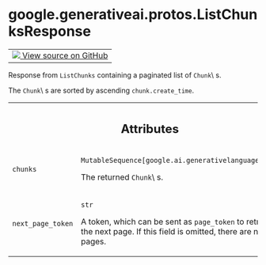 
# google.generativeai.protos.ListChunksResponse

<!-- Insert buttons and diff -->

<table class="tfo-notebook-buttons tfo-api nocontent">
<td>
  <a target="_blank" href="https://github.com/googleapis/google-cloud-python/tree/main/packages/google-ai-generativelanguage/google/ai/generativelanguage_v1beta/types/retriever_service.py#L764-L790">
    <img src="https://www.tensorflow.org/images/GitHub-Mark-32px.png" />
    View source on GitHub
  </a>
</td>
</table>



Response from ``ListChunks`` containing a paginated list of ``Chunk``\ s.

<!-- Placeholder for "Used in" -->
 The ``Chunk``\ s are sorted by ascending
``chunk.create_time``.



<!-- Tabular view -->
 <table class="responsive fixed orange">
<colgroup><col width="214px"><col></colgroup>
<tr><th colspan="2"><h2 class="add-link">Attributes</h2></th></tr>

<tr>
<td>

`chunks`<a id="chunks"></a>

</td>
<td>

`MutableSequence[google.ai.generativelanguage.Chunk]`

The returned ``Chunk``\ s.

</td>
</tr><tr>
<td>

`next_page_token`<a id="next_page_token"></a>

</td>
<td>

`str`

A token, which can be sent as ``page_token`` to retrieve the
next page. If this field is omitted, there are no more
pages.

</td>
</tr>
</table>



